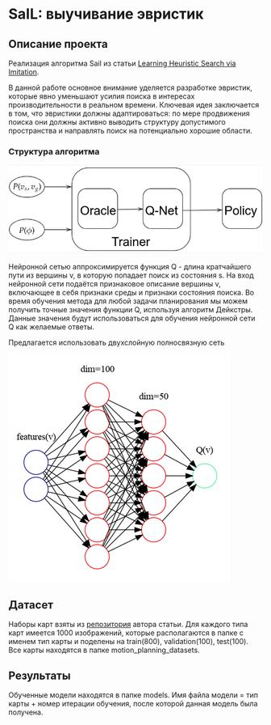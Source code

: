 # SaIL: выучивание эвристик

## Описание проекта
Реализация алгоритма Sail из статьи [Learning Heuristic Search via Imitation](https://www.ri.cmu.edu/wp-content/uploads/2017/10/bhardwaj17a.pdf).

В данной работе основное внимание уделяется разработке эвристик, которые явно уменьшают усилия поиска в интересах производительности в реальном времени. Ключевая идея заключается в том, что эвристики должны адаптироваться: по мере продвижения поиска они должны активно выводить структуру допустимого пространства и направлять поиск на потенциально хорошие области.

### Структура алгоритма
![SaIL scheme](/images/sail-scheme.png)

Нейронной сетью аппроксимируется функция Q - длина кратчайшего пути из вершины v, в которую попадает поиск из состояния s. На вход нейронной сети подаётся признаковое описание вершины v, включающее в себя признаки среды и признаки состояния поиска. Во время обучения метода для любой задачи планирования мы можем получить точные значения функции Q, используя алгоритм Дейкстры. Данные значения будут использоваться для обучения нейронной сети Q как желаемые ответы.

Предлагается использовать двухслойную полносвязную сеть 

![arch](/images/net-arch.png)

## Датасет
Наборы карт взяты из [репозитория](https://github.com/mohakbhardwaj/motion_planning_datasets) автора статьи. Для каждого типа карт имеется 1000 изображений, которые располагаются в папке с именем тип карты и поделены на train(800), validation(100), test(100). Все карты находятся в папке motion_planning_datasets.

## Результаты
Обученные модели находятся в папке models. Имя файла модели = тип карты + номер итерации обучения, после которой данная модель была получена.


